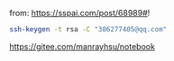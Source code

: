 from: https://sspai.com/post/68989#!
```bash
ssh-keygen -t rsa -C "386277405@qq.com"
```
https://gitee.com/manrayhsu/notebook
